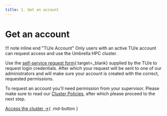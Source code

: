```yaml
---
title: 1. Get an account
---
```

# Get an account

!!! note inline end "TU/e Account"
     Only users with an active TU/e account can request access and use the Umbrella HPC cluster.

Use the [self-service request form](https://tue.topdesk.net/tas/public/ssp/content/serviceflow?unid=a745121fa0ab45f2b24aaaf64060760f){:target=_blank} supplied by the TU/e to request login credentials. After which your request will be sent to one of our administrators and will make sure your account is created with the correct, requested permissions.

To request an account you'll need permission from your supervisor. Please make sure to read our [Cluster Policies](../50-Cluster_Policies), after which please proceed to the next step.

[Access the cluster →](../10-access){ .md-button }
